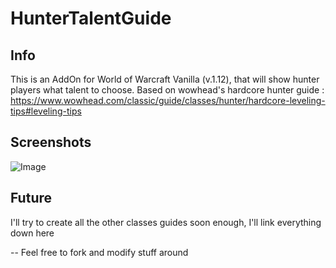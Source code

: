 # HunterTalentGuide
## Info
This is an AddOn for World of Warcraft Vanilla (v.1.12), that will show hunter players what talent to choose. 
Based on wowhead's hardcore hunter guide : https://www.wowhead.com/classic/guide/classes/hunter/hardcore-leveling-tips#leveling-tips

## Screenshots
![Image](https://github.com/user-attachments/assets/721d38c9-a613-44b6-a996-c4b8c0c92af2)

## Future
I'll try to create all the other classes guides soon enough, I'll link everything down here

-- Feel free to fork and modify stuff around
